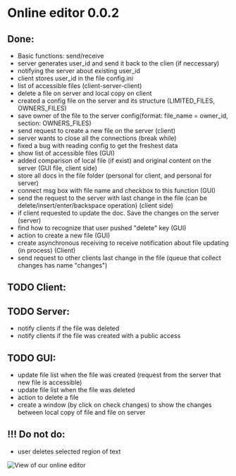 # Online editor 0.0.2
## Done:
* Basic functions: send/receive
* server generates user_id and send it back to the clien (if neccessary)
* notifying the server about existing user_id
* client stores user_id in the file config.ini
* list of accessible files (client-server-client)
* delete a file on server and local copy on client
* created a config file on the server and its structure (LIMITED_FILES, OWNERS_FILES)
* save owner of the file to the server config(format: file_name = owner_id, section: OWNERS_FILES)
* send request to create a new file on the server (client)
* server wants to close all the connections (break while)
* fixed a bug with reading config to get the freshest data
* show list of accessible files (GUI)
* added comparison of local file (if exist) and original content on the server (GUI file, client side)
* store all docs in the file folder (personal for client, and personal for server)
* connect msg box with file name and checkbox to this function (GUI)
* send the request to the server with last change in the file (can be delete/insert/enter/backspace operation) (client side)
* if client requested to update the doc. Save the changes on the server (server)
* find how to recognize that user pushed "delete" key (GUI)
* action to create a new file (GUI)
* create asynchronous receiving to receive notification about file updating (in process) (Client)
* send request to other clients last change in the file (queue that collect changes has name "changes")

## TODO Client:

## TODO Server:
* notify clients if the file was deleted
* notify clients if the file was created with a public access


## TODO GUI:
* update file list when the file was created (request from the server that new file is accessible)
* update file list when the file was deleted
* action to delete a file
* create a window (by click on check changes) to show the changes between local copy of file and file on server


## !!! Do not do:
* user deletes selected region of text

![View of our online editor](http://clip2net.com/clip/m527982/789d3-clip-181kb.png)
